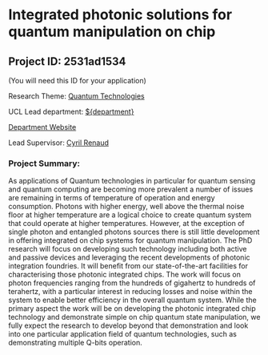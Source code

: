 # Integrated photonic solutions for quantum manipulation on chip

## Project ID: **2531ad1534**
(You will need this ID for your application)

Research Theme: [Quantum Technologies](../themes/quantum-technologies.md)

UCL Lead department: [${department}](../departments/electronic-and-electrical-engineering.md)

[Department Website](https://www.ucl.ac.uk/electronic-electrical-engineering)

Lead Supervisor: [Cyril Renaud](https://profiles.ucl.ac.uk/10921)

### Project Summary:

As applications of Quantum technologies in particular for quantum sensing and quantum computing are becoming more prevalent a number of issues are remaining in terms of temperature of operation and energy consumption. Photons with higher energy, well above the thermal noise floor at higher temperature are a logical choice to create quantum system that could operate at higher temperatures. However, at the exception of single photon and entangled photons sources there is still little development in offering integrated on chip systems for quantum manipulation.
The PhD research will focus on developing such technology including both active and passive devices and leveraging the recent developments of photonic integration foundries. 
It will benefit from our state-of-the-art facilities for characterising those photonic integrated chips. The work will focus on photon frequencies ranging from the hundreds of gigahertz to hundreds of terahertz, with a particular interest in reducing losses and noise within the system to enable better efficiency in the overall quantum system. While the primary aspect the work will be on developing the photonic integrated chip technology and demonstrate simple on chip quantum state manipulation, we fully expect the research to develop beyond that demonstration and look into one particular application field of quantum technologies, such as demonstrating multiple Q-bits operation.
